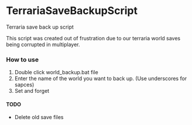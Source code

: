 # TerrariaSaveBackupScript
Terraria save back up script

This script was created out of frustration due to our terraria world saves being corrupted in multiplayer.

### How to use
1. Double click world_backup.bat file
2. Enter the name of the world you want to back up. (Use underscores for sapces)
3. Set and forget


#### TODO
- Delete old save files
